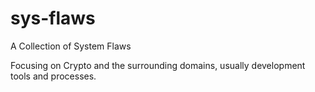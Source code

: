 # sys-flaws
A Collection of System Flaws

Focusing on Crypto and the surrounding domains, usually development tools and processes.
